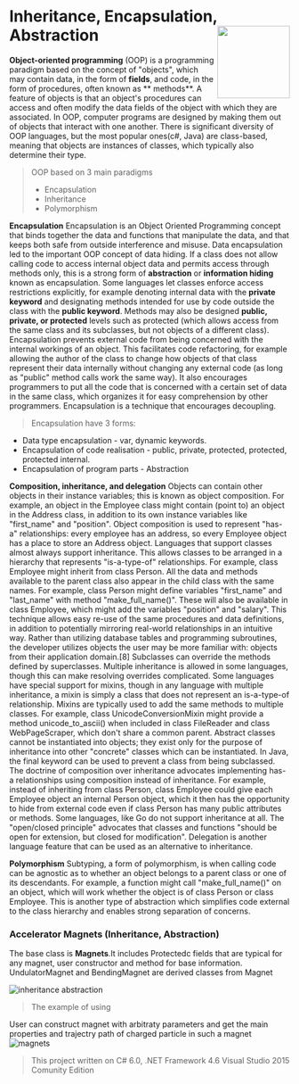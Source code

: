 # Inheritance, Encapsulation, Abstraction  <img src="https://cloud.githubusercontent.com/assets/24522089/21962098/41a510c8-db36-11e6-95ef-eb392a0a1919.png" align="right" width="130px" height="130px" /> 

**Object-oriented programming** (OOP) is a programming paradigm based on the concept of "objects", which may contain data, in the form of **fields**, and code, in the form of procedures, often known as ** methods**. A feature of objects is that an object's procedures can access and often modify the data fields of the object with which they are associated. In OOP, computer programs are designed by making them out of objects that interact with one another. There is significant diversity of OOP languages, but the most popular ones(c#, Java) are class-based, meaning that objects are instances of classes, which typically also determine their type.
> OOP based on 3 main paradigms
> * Encapsulation
> * Inheritance
> * Polymorphism

**Encapsulation** 
Encapsulation is an Object Oriented Programming concept that binds together the data and functions that manipulate the data, and that keeps both safe from outside interference and misuse. Data encapsulation led to the important OOP concept of data hiding.
If a class does not allow calling code to access internal object data and permits access through methods only, this is a strong form of **abstraction** or **information hiding** known as encapsulation. Some languages let classes enforce access restrictions explicitly, for example denoting internal data with the **private keyword** and designating methods intended for use by code outside the class with the **public keyword**. Methods may also be designed **public, private, or protected** levels such as protected (which allows access from the same class and its subclasses, but not objects of a different class). Encapsulation prevents external code from being concerned with the internal workings of an object. This facilitates code refactoring, for example allowing the author of the class to change how objects of that class represent their data internally without changing any external code (as long as "public" method calls work the same way). It also encourages programmers to put all the code that is concerned with a certain set of data in the same class, which organizes it for easy comprehension by other programmers. Encapsulation is a technique that encourages decoupling.

>Encapsulation have 3 forms:

* Data type encapsulation - var, dynamic keywords.
* Encapsulation of code realisation - public, private, protected, protected, protected internal.
* Encapsulation of program parts - Abstraction

**Composition, inheritance, and delegation**
Objects can contain other objects in their instance variables; this is known as object composition. For example, an object in the Employee class might contain (point to) an object in the Address class, in addition to its own instance variables like "first_name" and "position". Object composition is used to represent "has-a" relationships: every employee has an address, so every Employee object has a place to store an Address object.
Languages that support classes almost always support inheritance. This allows classes to be arranged in a hierarchy that represents "is-a-type-of" relationships. For example, class Employee might inherit from class Person. All the data and methods available to the parent class also appear in the child class with the same names. For example, class Person might define variables "first_name" and "last_name" with method "make_full_name()". These will also be available in class Employee, which might add the variables "position" and "salary". This technique allows easy re-use of the same procedures and data definitions, in addition to potentially mirroring real-world relationships in an intuitive way. Rather than utilizing database tables and programming subroutines, the developer utilizes objects the user may be more familiar with: objects from their application domain.[8]
Subclasses can override the methods defined by superclasses. Multiple inheritance is allowed in some languages, though this can make resolving overrides complicated. Some languages have special support for mixins, though in any language with multiple inheritance, a mixin is simply a class that does not represent an is-a-type-of relationship. Mixins are typically used to add the same methods to multiple classes. For example, class UnicodeConversionMixin might provide a method unicode_to_ascii() when included in class FileReader and class WebPageScraper, which don't share a common parent.
Abstract classes cannot be instantiated into objects; they exist only for the purpose of inheritance into other "concrete" classes which can be instantiated. In Java, the final keyword can be used to prevent a class from being subclassed.
The doctrine of composition over inheritance advocates implementing has-a relationships using composition instead of inheritance. For example, instead of inheriting from class Person, class Employee could give each Employee object an internal Person object, which it then has the opportunity to hide from external code even if class Person has many public attributes or methods. Some languages, like Go do not support inheritance at all.
The "open/closed principle" advocates that classes and functions "should be open for extension, but closed for modification".
Delegation is another language feature that can be used as an alternative to inheritance.

**Polymorphism**
Subtyping, a form of polymorphism, is when calling code can be agnostic as to whether an object belongs to a parent class or one of its descendants. For example, a function might call "make_full_name()" on an object, which will work whether the object is of class Person or class Employee. This is another type of abstraction which simplifies code external to the class hierarchy and enables strong separation of concerns.


### Accelerator Magnets (Inheritance, Abstraction)
The base class is **Magnets**.It includes Protectedc fields that are typical for any magnet, user constructor and method for base information. UndulatorMagnet and BendingMagnet are derived classes from Magnet
  
  ![inheritance abstraction](https://cloud.githubusercontent.com/assets/24522089/22643202/ee5ad40a-ec76-11e6-8326-19f6fe57e9e9.PNG)

> The example of using

User can construct magnet with arbitraty parameters and get the main properties and trajectry path of charged particle in such a magnet
![magnets](https://cloud.githubusercontent.com/assets/24522089/22150364/180b30d0-df32-11e6-8671-382a15198c24.PNG)

> This project written on C# 6.0, .NET Framework 4.6 Visual Studio 2015 Comunity Edition

